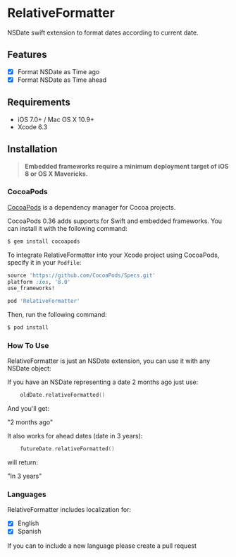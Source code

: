 # RelativeFormatter
NSDate swift extension to format dates according to current date.

## Features

- [x] Format NSDate as Time ago
- [x] Format NSDate as Time ahead

## Requirements

- iOS 7.0+ / Mac OS X 10.9+
- Xcode 6.3

## Installation

> **Embedded frameworks require a minimum deployment target of iOS 8 or OS X Mavericks.**
>


### CocoaPods

[CocoaPods](http://cocoapods.org) is a dependency manager for Cocoa projects.

CocoaPods 0.36 adds supports for Swift and embedded frameworks. You can install it with the following command:

```bash
$ gem install cocoapods
```

To integrate RelativeFormatter into your Xcode project using CocoaPods, specify it in your `Podfile`:

```ruby
source 'https://github.com/CocoaPods/Specs.git'
platform :ios, '8.0'
use_frameworks!

pod 'RelativeFormatter'
```

Then, run the following command:

```bash
$ pod install
```

### How To Use

RelativeFormatter is just an NSDate extension, you can use it with any NSDate object:

If you have an NSDate representing a date 2 months ago just use:

```swift
	oldDate.relativeFormatted()
```

And you'll get:

"2 months ago"

It also works for ahead dates (date in 3 years):

```swift
	futureDate.relativeFormatted()
```

will return:

"In 3 years"

### Languages

RelativeFormatter includes localization for:

- [x] English
- [x] Spanish

If you can to include a new language please create a pull request
